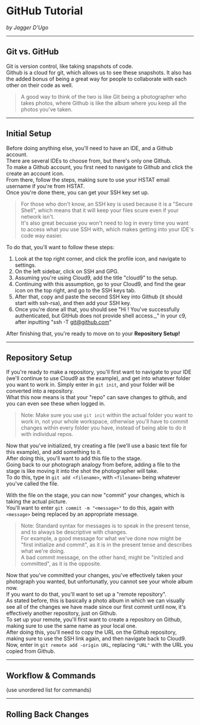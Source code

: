 # GitHub Tutorial

_by Jagger D'Ugo_

---
## Git vs. GitHub

Git is version control, like taking snapshots of code.  
Github is a cloud for git, which allows us to see these snapshots. It also has the added bonus of being a great way for people to collaborate with each other on their code as well.  

> A good way to think of the two is like Git being a photographer who takes photos, where Github is like the album where you keep all the photos you've taken.

---
## Initial Setup

Before doing anything else, you'll need to have an IDE, and a Github account.  
There are several IDEs to choose from, but there's only one Github.  
To make a Github account, you first need to navigate to Github and click the create an account icon.  
From there, follow the steps, making sure to use your HSTAT email username if you're from HSTAT.  
Once you're done there, you can get your SSH key set up.
> For those who don't know, an SSH key is used because it is a "Secure Shell", which means that it will keep your files scure even if your network isn't.  
> It's also great becuase you won't need to log in every time you want to access what you use SSH with, which makes getting into your IDE's code way easier.  

To do that, you'll want to follow these steps:
1. Look at the top right corner, and click the profile icon, and navigate to settings.
2. On the left sidebar, click on SSH and GPG.
3. Assuming you're using Cloud9, add the title "cloud9" to the setup.
4. Continuing with this assumption, go to your Cloud9, and find the gear icon on the top right, and go to the SSH keys tab.
5. After that, copy and paste the second SSH key into Github (it should start with ssh-rsa), and then add your SSH key.
6. Once you're done all that, you should see "Hi <your username>! You've successfully authenticated, but GitHub does not provide shell access._" in your c9, after inputting "ssh -T git@github.com"

After finishing that, you're ready to move on to your **Repository Setup!**

---
## Repository Setup

If you're ready to make a repository, you'll first want to navigate to your IDE (we'll continue to use Cloud9 as the example), and get into whatever folder you want to work in.
Simply enter in `git init`, and your folder will be converted into a repository.  
What this now means is that your "repo" can save changes to github, and you can even see these when logged in.
> Note: Make sure you use `git init` within the actual folder you want to work in, not your whole workspace, otherwise you'll have to commit changes within every folder you have, instead of being able to do it with individual repos.  

Now that you've initialized, try creating a file (we'll use a basic text file for this example), and add something to it.  
After doing this, you'll want to add this file to the stage.  
Going back to our photograph analogy from before, adding a file to the stage is like moving it into the shot the photographer will take.  
To do this, type in `git add <filename>`, with `<filename>` being whatever you've called the file.

With the file on the stage, you can now "commit" your changes, which is taking the actual picture.  
You'll want to enter `git commit -m "<message>"` to do this, again with `<message>` being replaced by an appropriate message.
> Note: Standard syntax for messages is to speak in the present tense, and to always be descriptive with changes.  
For example, a good message for what we've done now might be "first initialize and commit", as it is in the present tense and describes what we're doing.  
A bad commit message, on the other hand, might be "initizled and committed", as it is the opposite.

Now that you've committed your changes, you've effectively taken your photograph you wanted, but unfortunatly, you cannot see your whole album now.  
If you want to do that, you'll want to set up a "remote repository".  
As stated before, this is basically a photo album in which we can visually see all of the changes we have made since our first commit until now, it's effectively another repository, just on Github.  
To set up your remote, you'll first want to create a repository on Github, making sure to use the same name as your local one.  
After doing this, you'll need to copy the URL on the Github repository, making sure to use the SSH link again, and then navigate back to Cloud9.  
Now, enter in `git remote add -origin URL`, replacing `"URL"` with the URL you copied from Github.

---
## Workflow & Commands

(use unordered list for commands)

---
## Rolling Back Changes